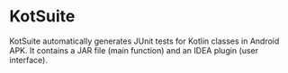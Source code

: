 # KotSuite

[//]: # (![Build]&#40;https://github.com/Maple-pro/kotsuite/workflows/Build/badge.svg&#41;)

[//]: # ([![Version]&#40;https://img.shields.io/jetbrains/plugin/v/PLUGIN_ID.svg&#41;]&#40;https://plugins.jetbrains.com/plugin/PLUGIN_ID&#41;)

[//]: # ([![Downloads]&#40;https://img.shields.io/jetbrains/plugin/d/PLUGIN_ID.svg&#41;]&#40;https://plugins.jetbrains.com/plugin/PLUGIN_ID&#41;)

KotSuite automatically generates JUnit tests for Kotlin classes in Android APK.
It contains a JAR file (main function) and an IDEA plugin (user interface).
